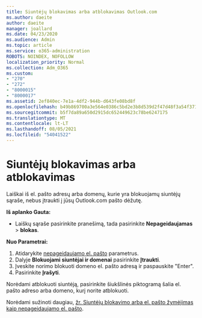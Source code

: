 ```yaml
---
title: Siuntėjų blokavimas arba atblokavimas Outlook.com
ms.author: daeite
author: daeite
manager: joallard
ms.date: 04/23/2020
ms.audience: Admin
ms.topic: article
ms.service: o365-administration
ROBOTS: NOINDEX, NOFOLLOW
localization_priority: Normal
ms.collection: Adm_O365
ms.custom:
- "270"
- "272"
- "8000015"
- "8000017"
ms.assetid: 2ef840ec-7e1a-4df2-944b-d643fe08bd8f
ms.openlocfilehash: b49b869700a3e564e0386c5bd2e3b8d539d2f47d48f3a54f3718c770ccc9a0bd
ms.sourcegitcommit: b5f7da89a650d2915dc652449623c78be6247175
ms.translationtype: MT
ms.contentlocale: lt-LT
ms.lasthandoff: 08/05/2021
ms.locfileid: "54041522"
---
```

# <a name="block-or-unblock-senders"></a>Siuntėjų blokavimas arba atblokavimas

Laiškai iš el. pašto adresų arba domenų, kurie yra blokuojamų siuntėjų sąraše, nebus įtraukti į jūsų Outlook.com pašto dėžutę.

**Iš aplanko Gauta:**

- Laiškų sąraše pasirinkite pranešimą, tada pasirinkite **Nepageidaujamas**  >  **blokas**.

**Nuo Parametrai:**

1. Atidarykite [nepageidaujamo el. pašto](https://outlook.live.com/mail/options/mail/junkEmail) parametrus.
2. Dalyje **Blokuojami siuntėjai ir domenai** pasirinkite **Įtraukti**.
3. Įveskite norimo blokuoti domeno el. pašto adresą ir paspauskite "Enter".
4. Pasirinkite **Įrašyti**.

Norėdami atblokuoti siuntėją, pasirinkite šiukšlinės piktogramą šalia el. pašto adreso arba domeno, kurį norite atblokuoti.

Norėdami sužinoti daugiau, [žr. Siuntėjų blokavimo arba el. pašto žymėjimas kaip nepageidaujamo el. pašto](https://support.office.com/article/a3ece97b-82f8-4a5e-9ac3-e92fa6427ae4?wt.mc_id=Office_Outlook_com_Alchemy).